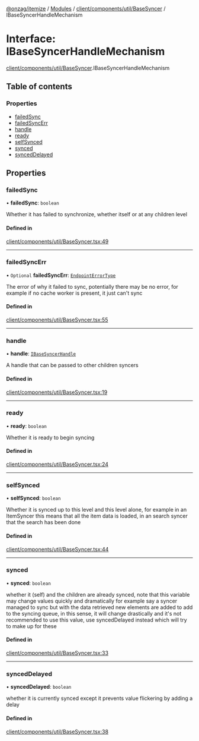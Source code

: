 [@onzag/itemize](../README.md) / [Modules](../modules.md) / [client/components/util/BaseSyncer](../modules/client_components_util_BaseSyncer.md) / IBaseSyncerHandleMechanism

# Interface: IBaseSyncerHandleMechanism

[client/components/util/BaseSyncer](../modules/client_components_util_BaseSyncer.md).IBaseSyncerHandleMechanism

## Table of contents

### Properties

- [failedSync](client_components_util_BaseSyncer.IBaseSyncerHandleMechanism.md#failedsync)
- [failedSyncErr](client_components_util_BaseSyncer.IBaseSyncerHandleMechanism.md#failedsyncerr)
- [handle](client_components_util_BaseSyncer.IBaseSyncerHandleMechanism.md#handle)
- [ready](client_components_util_BaseSyncer.IBaseSyncerHandleMechanism.md#ready)
- [selfSynced](client_components_util_BaseSyncer.IBaseSyncerHandleMechanism.md#selfsynced)
- [synced](client_components_util_BaseSyncer.IBaseSyncerHandleMechanism.md#synced)
- [syncedDelayed](client_components_util_BaseSyncer.IBaseSyncerHandleMechanism.md#synceddelayed)

## Properties

### failedSync

• **failedSync**: `boolean`

Whether it has failed to synchronize, whether itself or at any children level

#### Defined in

[client/components/util/BaseSyncer.tsx:49](https://github.com/onzag/itemize/blob/f2db74a5/client/components/util/BaseSyncer.tsx#L49)

___

### failedSyncErr

• `Optional` **failedSyncErr**: [`EndpointErrorType`](../modules/base_errors.md#endpointerrortype)

The error of why it failed to sync, potentially there may be no error, for example
if no cache worker is present, it just can't sync

#### Defined in

[client/components/util/BaseSyncer.tsx:55](https://github.com/onzag/itemize/blob/f2db74a5/client/components/util/BaseSyncer.tsx#L55)

___

### handle

• **handle**: [`IBaseSyncerHandle`](client_components_util_BaseSyncer.IBaseSyncerHandle.md)

A handle that can be passed to other children
syncers

#### Defined in

[client/components/util/BaseSyncer.tsx:19](https://github.com/onzag/itemize/blob/f2db74a5/client/components/util/BaseSyncer.tsx#L19)

___

### ready

• **ready**: `boolean`

Whether it is ready to begin syncing

#### Defined in

[client/components/util/BaseSyncer.tsx:24](https://github.com/onzag/itemize/blob/f2db74a5/client/components/util/BaseSyncer.tsx#L24)

___

### selfSynced

• **selfSynced**: `boolean`

Whether it is synced up to this level and this level alone, for example in an ItemSyncer
this means that all the item data is loaded, in an search syncer that the search has been done

#### Defined in

[client/components/util/BaseSyncer.tsx:44](https://github.com/onzag/itemize/blob/f2db74a5/client/components/util/BaseSyncer.tsx#L44)

___

### synced

• **synced**: `boolean`

whether it (self) and the children are already
synced, note that this variable may change values quickly and dramatically for example
say a syncer managed to sync but with the data retrieved new elements are added to add
to the syncing queue, in this sense, it will change drastically and it's not recommended
to use this value, use syncedDelayed instead which will try to make up for these

#### Defined in

[client/components/util/BaseSyncer.tsx:33](https://github.com/onzag/itemize/blob/f2db74a5/client/components/util/BaseSyncer.tsx#L33)

___

### syncedDelayed

• **syncedDelayed**: `boolean`

whether it is currently synced except it prevents value flickering by adding a delay

#### Defined in

[client/components/util/BaseSyncer.tsx:38](https://github.com/onzag/itemize/blob/f2db74a5/client/components/util/BaseSyncer.tsx#L38)
